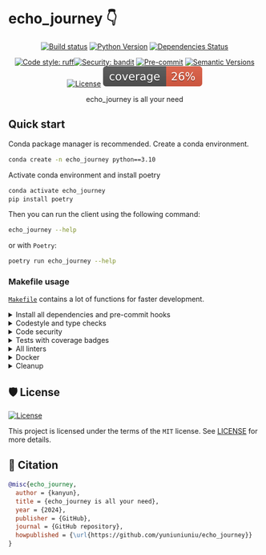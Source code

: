 # echo_journey 👇

<div align="center">

[![Build status](https://github.com/yuniuniuniu/echo_journey/workflows/build/badge.svg?branch=main&event=push)](https://github.com/yuniuniuniu/echo_journey/actions?query=workflow%3Abuild)
[![Python Version](https://img.shields.io/pypi/pyversions/echo_journey.svg)](https://pypi.org/project/echo_journey/)
[![Dependencies Status](https://img.shields.io/badge/dependencies-up%20to%20date-brightgreen.svg)](https://github.com/yuniuniuniu/echo_journey/pulls?utf8=%E2%9C%93&q=is%3Apr%20author%3Aapp%2Fdependabot)

[![Code style: ruff](https://img.shields.io/badge/code%20style-ruff-000000.svg)](https://github.com/astral-sh/ruff)[![Security: bandit](https://img.shields.io/badge/security-bandit-green.svg)](https://github.com/PyCQA/bandit)
[![Pre-commit](https://img.shields.io/badge/pre--commit-enabled-brightgreen?logo=pre-commit&logoColor=white)](https://github.com/yuniuniuniu/echo_journey/blob/main/.pre-commit-config.yaml)
[![Semantic Versions](https://img.shields.io/badge/%20%20%F0%9F%93%A6%F0%9F%9A%80-semantic--versions-e10079.svg)](https://github.com/yuniuniuniu/echo_journey/releases)
[![License](https://img.shields.io/github/license/yuniuniuniu/echo_journey)](https://github.com/yuniuniuniu/echo_journey/blob/main/LICENSE)
![Coverage Report](assets/images/coverage.svg)

echo_journey is all your need

</div>

## Quick start

Conda package manager is recommended. Create a conda environment.

```bash
conda create -n echo_journey python==3.10
```

Activate conda environment and install poetry

```bash
conda activate echo_journey
pip install poetry
```

Then you can run the client using the following command:

```bash
echo_journey --help
```

or with `Poetry`:

```bash
poetry run echo_journey --help
```

### Makefile usage

[`Makefile`](https://github.com/yuniuniuniu/echo_journey/blob/main/Makefile) contains a lot of functions for faster development.


<details>
<summary>Install all dependencies and pre-commit hooks</summary>
<p>

Install requirements:

```bash
make install
```

Pre-commit hooks coulb be installed after `git init` via

```bash
make pre-commit-install
```

</p>
</details>

<details>
<summary>Codestyle and type checks</summary>
<p>

Automatic formatting uses `ruff`.

```bash
make polish-codestyle

# or use synonym
make format
```

Codestyle checks only, without rewriting files:

```bash
make check-codestyle
```

> Note: `check-codestyle` uses `ruff` and `darglint` library

</p>
</details>

<details>
<summary>Code security</summary>
<p>

> If this command is not selected during installation, it cannnot be used.

```bash
make check-safety
```

This command launches `Poetry` integrity checks as well as identifies security issues with `Safety` and `Bandit`.

```bash
make check-safety
```

</p>
</details>

<details>
<summary>Tests with coverage badges</summary>
<p>

Run `pytest`

```bash
make test
```

</p>
</details>

<details>
<summary>All linters</summary>
<p>

Of course there is a command to run all linters in one:

```bash
make lint
```

the same as:

```bash
make check-codestyle && make test && make check-safety
```

</p>
</details>

<details>
<summary>Docker</summary>
<p>

```bash
make docker-build
```

which is equivalent to:

```bash
make docker-build VERSION=latest
```

Remove docker image with

```bash
make docker-remove
```

More information [about docker](https://github.com/Undertone0809/python-package-template/tree/main/%7B%7B%20cookiecutter.project_name%20%7D%7D/docker).

</p>
</details>

<details>
<summary>Cleanup</summary>
<p>
Delete pycache files

```bash
make pycache-remove
```

Remove package build

```bash
make build-remove
```

Delete .DS_STORE files

```bash
make dsstore-remove
```

Remove .mypycache

```bash
make mypycache-remove
```

Or to remove all above run:

```bash
make cleanup
```

</p>
</details>

## 🛡 License

[![License](https://img.shields.io/github/license/yuniuniuniu/echo_journey)](https://github.com/yuniuniuniu/echo_journey/blob/main/LICENSE)

This project is licensed under the terms of the `MIT` license. See [LICENSE](https://github.com/yuniuniuniu/echo_journey/blob/main/LICENSE) for more details.

## 📃 Citation

```bibtex
@misc{echo_journey,
  author = {kanyun},
  title = {echo_journey is all your need},
  year = {2024},
  publisher = {GitHub},
  journal = {GitHub repository},
  howpublished = {\url{https://github.com/yuniuniuniu/echo_journey}}
}
```
